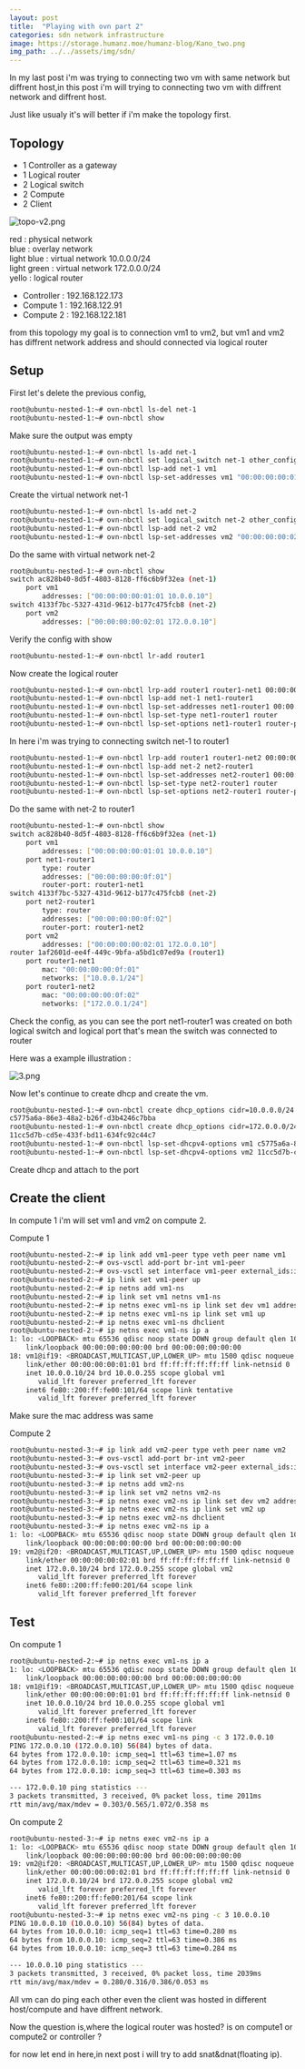 ```yaml
---
layout: post
title:  "Playing with ovn part 2"
categories: sdn network infrastructure
image: https://storage.humanz.moe/humanz-blog/Kano_two.png
img_path: ../../assets/img/sdn/
---
```

In my last post i'm was trying to connecting two vm with same network but diffrent host,in this post i'm will trying to connecting two vm with diffrent network and diffrent host.

Just like usualy it's will better if i'm make the topology first.


## Topology
- 1 Controller as a gateway
- 1 Logical router
- 2 Logical switch
- 2 Compute 
- 2 Client

![topo-v2.png](topo-v2.png)

red : physical network  
blue : overlay network  
light blue : virtual network 10.0.0.0/24  
light green : virtual network 172.0.0.0/24  
yello : logical router

- Controller : 192.168.122.173
- Compute 1 : 192.168.122.91
- Compute 2 : 192.168.122.181

from this topology my goal is to connection vm1 to vm2, but vm1 and vm2 has diffrent network address and should connected via logical router

## Setup
First let's delete the previous config,

```bash
root@ubuntu-nested-1:~# ovn-nbctl ls-del net-1
root@ubuntu-nested-1:~# ovn-nbctl show
```
Make sure the output was empty

```bash
root@ubuntu-nested-1:~# ovn-nbctl ls-add net-1
root@ubuntu-nested-1:~# ovn-nbctl set logical_switch net-1 other_config:subnet="10.0.0.0/24" other_config:exclude_ips="10.0.0.1"
root@ubuntu-nested-1:~# ovn-nbctl lsp-add net-1 vm1
root@ubuntu-nested-1:~# ovn-nbctl lsp-set-addresses vm1 "00:00:00:00:01:01 10.0.0.10"
```
Create the virtual network net-1

```bash
root@ubuntu-nested-1:~# ovn-nbctl ls-add net-2
root@ubuntu-nested-1:~# ovn-nbctl set logical_switch net-2 other_config:subnet="172.0.0.0/24" other_config:exclude_ips="172.0.0.1"
root@ubuntu-nested-1:~# ovn-nbctl lsp-add net-2 vm2
root@ubuntu-nested-1:~# ovn-nbctl lsp-set-addresses vm2 "00:00:00:00:02:01 172.0.0.10"
```
Do the same with virtual network net-2

```bash
root@ubuntu-nested-1:~# ovn-nbctl show
switch ac828b40-8d5f-4803-8128-ff6c6b9f32ea (net-1)
    port vm1
        addresses: ["00:00:00:00:01:01 10.0.0.10"]
switch 4133f7bc-5327-431d-9612-b177c475fcb8 (net-2)
    port vm2
        addresses: ["00:00:00:00:02:01 172.0.0.10"]
```
Verify the config with show

```bash
root@ubuntu-nested-1:~# ovn-nbctl lr-add router1
```
Now create the logical router

```bash
root@ubuntu-nested-1:~# ovn-nbctl lrp-add router1 router1-net1 00:00:00:00:0f:01 10.0.0.1/24
root@ubuntu-nested-1:~# ovn-nbctl lsp-add net-1 net1-router1
root@ubuntu-nested-1:~# ovn-nbctl lsp-set-addresses net1-router1 00:00:00:00:0f:01
root@ubuntu-nested-1:~# ovn-nbctl lsp-set-type net1-router1 router
root@ubuntu-nested-1:~# ovn-nbctl lsp-set-options net1-router1 router-port=router1-net1
```
In here i'm was trying to connecting switch net-1 to router1

```bash
root@ubuntu-nested-1:~# ovn-nbctl lrp-add router1 router1-net2 00:00:00:00:0f:02 172.0.0.1/24
root@ubuntu-nested-1:~# ovn-nbctl lsp-add net-2 net2-router1
root@ubuntu-nested-1:~# ovn-nbctl lsp-set-addresses net2-router1 00:00:00:00:0f:02
root@ubuntu-nested-1:~# ovn-nbctl lsp-set-type net2-router1 router
root@ubuntu-nested-1:~# ovn-nbctl lsp-set-options net2-router1 router-port=router1-net2
```
Do the same with net-2 to router1

```bash
root@ubuntu-nested-1:~# ovn-nbctl show
switch ac828b40-8d5f-4803-8128-ff6c6b9f32ea (net-1)
    port vm1
        addresses: ["00:00:00:00:01:01 10.0.0.10"]
    port net1-router1
        type: router
        addresses: ["00:00:00:00:0f:01"]
        router-port: router1-net1
switch 4133f7bc-5327-431d-9612-b177c475fcb8 (net-2)
    port net2-router1
        type: router
        addresses: ["00:00:00:00:0f:02"]
        router-port: router1-net2
    port vm2
        addresses: ["00:00:00:00:02:01 172.0.0.10"]
router 1af2601d-ee4f-449c-9bfa-a5bd1c07ed9a (router1)
    port router1-net1
        mac: "00:00:00:00:0f:01"
        networks: ["10.0.0.1/24"]
    port router1-net2
        mac: "00:00:00:00:0f:02"
        networks: ["172.0.0.1/24"]
```
Check the config, as you can see the port net1-router1 was created on both logical switch and logical port that's mean the switch was connected to router

Here was a example illustration :

![3.png](3.png)

Now let's continue to create dhcp and create the vm.


```bash
root@ubuntu-nested-1:~# ovn-nbctl create dhcp_options cidr=10.0.0.0/24 options='"lease_time"="3600" "router"="10.0.0.1" "server_id"="10.0.0.1" "server_mac"="00:00:00:00:0f:01"'
c5775a6a-86e3-48a2-b26f-d3b4246c7bba
root@ubuntu-nested-1:~# ovn-nbctl create dhcp_options cidr=172.0.0.0/24 options='"lease_time"="3600" "router"="172.0.0.1" "server_id"="172.0.0.1" "server_mac"="00:00:00:00:0f:02"'
11cc5d7b-cd5e-433f-bd11-634fc92c44c7
root@ubuntu-nested-1:~# ovn-nbctl lsp-set-dhcpv4-options vm1 c5775a6a-86e3-48a2-b26f-d3b4246c7bba
root@ubuntu-nested-1:~# ovn-nbctl lsp-set-dhcpv4-options vm2 11cc5d7b-cd5e-433f-bd11-634fc92c44c7
```
Create dhcp and attach to the port


## Create the client
In compute 1 i'm will set vm1 and vm2 on compute 2.

Compute 1 
```bash
root@ubuntu-nested-2:~# ip link add vm1-peer type veth peer name vm1
root@ubuntu-nested-2:~# ovs-vsctl add-port br-int vm1-peer
root@ubuntu-nested-2:~# ovs-vsctl set interface vm1-peer external_ids:iface-id=vm1
root@ubuntu-nested-2:~# ip link set vm1-peer up
root@ubuntu-nested-2:~# ip netns add vm1-ns
root@ubuntu-nested-2:~# ip link set vm1 netns vm1-ns
root@ubuntu-nested-2:~# ip netns exec vm1-ns ip link set dev vm1 address 00:00:00:00:01:01
root@ubuntu-nested-2:~# ip netns exec vm1-ns ip link set vm1 up
root@ubuntu-nested-2:~# ip netns exec vm1-ns dhclient
root@ubuntu-nested-2:~# ip netns exec vm1-ns ip a
1: lo: <LOOPBACK> mtu 65536 qdisc noop state DOWN group default qlen 1000
    link/loopback 00:00:00:00:00:00 brd 00:00:00:00:00:00
18: vm1@if19: <BROADCAST,MULTICAST,UP,LOWER_UP> mtu 1500 qdisc noqueue state UP group default qlen 1000
    link/ether 00:00:00:00:01:01 brd ff:ff:ff:ff:ff:ff link-netnsid 0
    inet 10.0.0.10/24 brd 10.0.0.255 scope global vm1
       valid_lft forever preferred_lft forever
    inet6 fe80::200:ff:fe00:101/64 scope link tentative 
       valid_lft forever preferred_lft forever
```
Make sure the mac address was same

Compute 2
```bash
root@ubuntu-nested-3:~# ip link add vm2-peer type veth peer name vm2
root@ubuntu-nested-3:~# ovs-vsctl add-port br-int vm2-peer
root@ubuntu-nested-3:~# ovs-vsctl set interface vm2-peer external_ids:iface-id=vm2
root@ubuntu-nested-3:~# ip link set vm2-peer up
root@ubuntu-nested-3:~# ip netns add vm2-ns
root@ubuntu-nested-3:~# ip link set vm2 netns vm2-ns
root@ubuntu-nested-3:~# ip netns exec vm2-ns ip link set dev vm2 address 00:00:00:00:02:01
root@ubuntu-nested-3:~# ip netns exec vm2-ns ip link set vm2 up
root@ubuntu-nested-3:~# ip netns exec vm2-ns dhclient
root@ubuntu-nested-3:~# ip netns exec vm2-ns ip a
1: lo: <LOOPBACK> mtu 65536 qdisc noop state DOWN group default qlen 1000
    link/loopback 00:00:00:00:00:00 brd 00:00:00:00:00:00
19: vm2@if20: <BROADCAST,MULTICAST,UP,LOWER_UP> mtu 1500 qdisc noqueue state UP group default qlen 1000
    link/ether 00:00:00:00:02:01 brd ff:ff:ff:ff:ff:ff link-netnsid 0
    inet 172.0.0.10/24 brd 172.0.0.255 scope global vm2
       valid_lft forever preferred_lft forever
    inet6 fe80::200:ff:fe00:201/64 scope link 
       valid_lft forever preferred_lft forever
```

## Test
On compute 1
```bash
root@ubuntu-nested-2:~# ip netns exec vm1-ns ip a
1: lo: <LOOPBACK> mtu 65536 qdisc noop state DOWN group default qlen 1000
    link/loopback 00:00:00:00:00:00 brd 00:00:00:00:00:00
18: vm1@if19: <BROADCAST,MULTICAST,UP,LOWER_UP> mtu 1500 qdisc noqueue state UP group default qlen 1000
    link/ether 00:00:00:00:01:01 brd ff:ff:ff:ff:ff:ff link-netnsid 0
    inet 10.0.0.10/24 brd 10.0.0.255 scope global vm1
       valid_lft forever preferred_lft forever
    inet6 fe80::200:ff:fe00:101/64 scope link 
       valid_lft forever preferred_lft forever
root@ubuntu-nested-2:~# ip netns exec vm1-ns ping -c 3 172.0.0.10
PING 172.0.0.10 (172.0.0.10) 56(84) bytes of data.
64 bytes from 172.0.0.10: icmp_seq=1 ttl=63 time=1.07 ms
64 bytes from 172.0.0.10: icmp_seq=2 ttl=63 time=0.321 ms
64 bytes from 172.0.0.10: icmp_seq=3 ttl=63 time=0.303 ms

--- 172.0.0.10 ping statistics ---
3 packets transmitted, 3 received, 0% packet loss, time 2011ms
rtt min/avg/max/mdev = 0.303/0.565/1.072/0.358 ms
```

On compute 2
```bash
root@ubuntu-nested-3:~# ip netns exec vm2-ns ip a
1: lo: <LOOPBACK> mtu 65536 qdisc noop state DOWN group default qlen 1000
    link/loopback 00:00:00:00:00:00 brd 00:00:00:00:00:00
19: vm2@if20: <BROADCAST,MULTICAST,UP,LOWER_UP> mtu 1500 qdisc noqueue state UP group default qlen 1000
    link/ether 00:00:00:00:02:01 brd ff:ff:ff:ff:ff:ff link-netnsid 0
    inet 172.0.0.10/24 brd 172.0.0.255 scope global vm2
       valid_lft forever preferred_lft forever
    inet6 fe80::200:ff:fe00:201/64 scope link 
       valid_lft forever preferred_lft forever
root@ubuntu-nested-3:~# ip netns exec vm2-ns ping -c 3 10.0.0.10
PING 10.0.0.10 (10.0.0.10) 56(84) bytes of data.
64 bytes from 10.0.0.10: icmp_seq=1 ttl=63 time=0.280 ms
64 bytes from 10.0.0.10: icmp_seq=2 ttl=63 time=0.386 ms
64 bytes from 10.0.0.10: icmp_seq=3 ttl=63 time=0.284 ms

--- 10.0.0.10 ping statistics ---
3 packets transmitted, 3 received, 0% packet loss, time 2039ms
rtt min/avg/max/mdev = 0.280/0.316/0.386/0.053 ms
```

All vm can do ping each other even the client was hosted in different host/compute and have diffrent network.

Now the question is,where the logical router was hosted? is on compute1 or compute2 or controller ?


for now let end in here,in next post i will try to add snat&dnat(floating ip).
